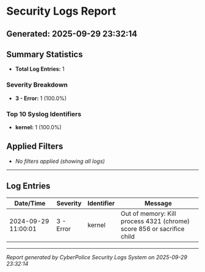 # Security Logs Report
**Generated:** 2025-09-29 23:32:14
---
## Summary Statistics
- **Total Log Entries:** 1

### Severity Breakdown
- **3 - Error:** 1 (100.0%)

### Top 10 Syslog Identifiers
- **kernel:** 1 (100.0%)

## Applied Filters
- *No filters applied (showing all logs)*

---
## Log Entries

| Date/Time | Severity | Identifier | Message |
|-----------|----------|------------|----------|
| 2024-09-29 11:00:01 | 3 - Error | kernel | Out of memory: Kill process 4321 (chrome) score 856 or sacrifice child |

---

*Report generated by CyberPolice Security Logs System on 2025-09-29 23:32:14*
